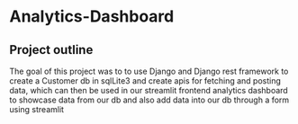 # Analytics-Dashboard

## Project outline 
The goal of this project was to to use Django and Django rest framework to create a Customer db in sqlLite3 and create apis for fetching and posting data, which can then be used in our streamlit frontend analytics dashboard to showcase data from our db and also add data into our db through a form using streamlit 

